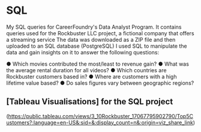 # SQL
My SQL queries for CareerFoundry's Data Analyst Program. 
It contains queries used for the Rockbuster LLC project, a fictional company that offers a streaming service
The data was downloaded as a ZIP file and then uploaded to an SQL database (PostgreSQL)
I used SQL to manipulate the data and gain insights on it to answer the following questions:

● Which movies contributed the most/least to revenue gain?
● What was the average rental duration for all videos?
● Which countries are Rockbuster customers based in?
● Where are customers with a high lifetime value based?
● Do sales figures vary between geographic regions?

## [Tableau Visualisations] for the SQL project
(https://public.tableau.com/views/3_10Rockbuster_17067795902790/Top5Customers?:language=en-US&:sid=&:display_count=n&:origin=viz_share_link)
